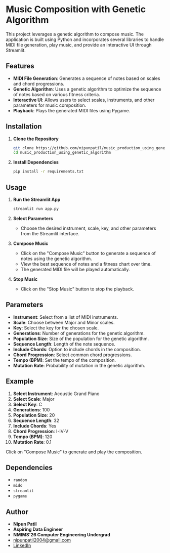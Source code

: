 
# Music Composition with Genetic Algorithm

This project leverages a genetic algorithm to compose music. The application is built using Python and incorporates several libraries to handle MIDI file generation, play music, and provide an interactive UI through Streamlit.

## Features

- **MIDI File Generation**: Generates a sequence of notes based on scales and chord progressions.
- **Genetic Algorithm**: Uses a genetic algorithm to optimize the sequence of notes based on various fitness criteria.
- **Interactive UI**: Allows users to select scales, instruments, and other parameters for music composition.
- **Playback**: Plays the generated MIDI files using Pygame.

## Installation

1. **Clone the Repository**
    ```sh
    git clone https://github.com/nipunpatil/music_production_using_genetic_algorithm.git
    cd music_production_using_genetic_algorithm
    ```

2. **Install Dependencies**
    ```sh
    pip install -r requirements.txt
    ```

## Usage

1. **Run the Streamlit App**
    ```sh
    streamlit run app.py
    ```

2. **Select Parameters**
   - Choose the desired instrument, scale, key, and other parameters from the Streamlit interface.

3. **Compose Music**
   - Click on the "Compose Music" button to generate a sequence of notes using the genetic algorithm.
   - View the best sequence of notes and a fitness chart over time.
   - The generated MIDI file will be played automatically.

4. **Stop Music**
   - Click on the "Stop Music" button to stop the playback.

## Parameters

- **Instrument**: Select from a list of MIDI instruments.
- **Scale**: Choose between Major and Minor scales.
- **Key**: Select the key for the chosen scale.
- **Generations**: Number of generations for the genetic algorithm.
- **Population Size**: Size of the population for the genetic algorithm.
- **Sequence Length**: Length of the note sequence.
- **Include Chords**: Option to include chords in the composition.
- **Chord Progression**: Select common chord progressions.
- **Tempo (BPM)**: Set the tempo of the composition.
- **Mutation Rate**: Probability of mutation in the genetic algorithm.

## Example

1. **Select Instrument**: Acoustic Grand Piano
2. **Select Scale**: Major
3. **Select Key**: C
4. **Generations**: 100
5. **Population Size**: 20
6. **Sequence Length**: 32
7. **Include Chords**: Yes
8. **Chord Progression**: I-IV-V
9. **Tempo (BPM)**: 120
10. **Mutation Rate**: 0.1

Click on "Compose Music" to generate and play the composition.

## Dependencies

- `random`
- `mido`
- `streamlit`
- `pygame`

## Author

- **Nipun Patil**
- **Aspiring Data Engineer**
- **NMIMS'26 Computer Engineering Undergrad**
- nipunpatil2004@gmail.com
- [LinkedIn](https://www.linkedin.com/in/nipunpatil/)
